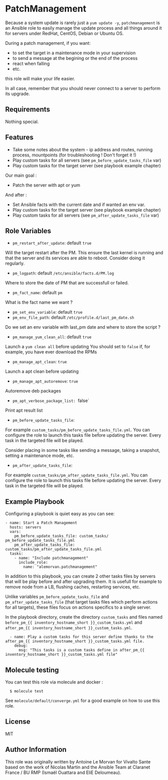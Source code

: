 PatchManagement
===============

Because a system update is rarely just a `yum update -y`, `patchmanagement` is an Ansible role to easily manage the update process and all things around it for servers under RedHat, CentOS, Debian or Ubuntu OS.

During a patch management, if you want:

* to set the target in a maintenance mode in your supervision
* to send a message at the begining or the end of the process
* react when falling
* etc.

this role will make your life easier.

In all case, remember that you should never connect to a server to perform its upgrade.

Requirements
------------

Nothing special.

Features
--------

* Take some notes about the system - ip address and routes, running process, mountpoints (for troubleshooting ! Don't forget it !)
* Play custom tasks for all servers (see `pm_before_update_tasks_file` var)
* Play custom tasks for the target server (see playbook example chapter)

Our main goal :

* Patch the server with apt or yum

And after :
* Set Ansible facts with the current date and if wanted an env var.
* Play custom tasks for the target server (see playbook example chapter)
* Play custom tasks for all servers (see `pm_after_update_tasks_file` var)

Role Variables
--------------

* `pm_restart_after_update`: default `true`

Will the target restart after the PM. This ensure the last kernel is running and that the server and its services are able to reboot. Consider doing it regularly.

* `pm_logpath`: default `/etc/ansible/facts.d/PM.log`

Where to store the date of PM that are successfull or failed.

* `pm_fact_name`: default `pm`

What is the fact name we want ?

* `pm_set_env_variable`: default `true`
* `pm_env_file_path`: default `/etc/profile.d/last_pm_date.sh`

Do we set an env variable with last_pm date and where to store the script ?

* `pm_manage_yum_clean_all`: default `true`

Launch a `yum clean all` before updating
You should set to `false` if, for example, you have ever download the RPMs

* `pm_manage_apt_clean`: `true`

Launch a apt clean before updating

* `pm_manage_apt_autoremove`: `true`

Autoremove deb packages

* `pm_apt_verbose_package_list: `false`

Print apt result list

* `pm_before_update_tasks_file`:

For example `custom_tasks/pm_before_update_tasks_file.yml`. You can configure the role to launch this tasks file before updating the server. Every task in the targeted file will be played.

Consider placing in some tasks like sending a message, taking a snapshot, setting a maintenance mode, etc.

* `pm_after_update_tasks_file`:

For example `custom_tasks/pm_after_update_tasks_file.yml`. You can configure the role to launch this tasks file before updating the server. Every task in the targeted file will be played.

Example Playbook
----------------

Configuring a playbook is quiet easy as you can see:

    - name: Start a Patch Management
      hosts: servers
      vars:
        pm_before_update_tasks_file: custom_tasks/ pm_before_update_tasks_file.yml
        pm_after_update_tasks_file: custom_tasks/pm_after_update_tasks_file.yml
      tasks:
        - name: "Include patchmanagement"
          include_role:
            name: "alemorvan.patchmanagement"

In addition to this playbook, you can create 2 other tasks files by servers that will be play before and after upgrading them. It is usefull for example to remove node from a LB, flushing caches, restarting services, etc.  

Unlike variables `pm_before_update_tasks_file` and `pm_after_update_tasks_file` (that target tasks files which perform actions for all targets), these files focus on actions specifics to a single server.

In the playbook directory, create the directory `custom_tasks` and files named `before_pm_{{ inventory_hostname_short }}_custom_tasks.yml` and `after_pm_{{ inventory_hostname_short }}_custom_tasks.yml`.

      - name: Play a custom tasks for this server define thanks to the after_pm_{{ inventory_hostname_short }}_custom_tasks.yml file.
        debug:
          msg: "This tasks is a custom tasks define in after_pm_{{ inventory_hostname_short }}_custom_tasks.yml file"

Molecule testing
----------------

You can test this role via molecule and docker :

      $ molecule test

See `molecule/default/converge.yml` for a good example on how to use this role.

License
-------

MIT

Author Information
------------------

This role was originally written by Antoine Le Morvan for Vivalto Sante based on the work of Nicolas Martin and the Ansible Team at Claranet France / BU RMP (Ismaël Ouattara and EliE Deloumeau).

